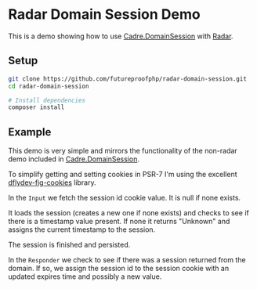 # Radar Domain Session Demo

This is a demo showing how to use
[Cadre.DomainSession](https://github.com/cadrephp/Cadre.DomainSession) with
[Radar](https://github.com/radarphp/Radar.Project).

## Setup

```bash
git clone https://github.com/futureproofphp/radar-domain-session.git
cd radar-domain-session

# Install dependencies
composer install
```

## Example

This demo is very simple and mirrors the functionality of the non-radar demo included in [Cadre.DomainSession](https://github.com/cadrephp/Cadre.DomainSession/blob/0.x/public/index.php).

To simplify getting and setting cookies in PSR-7 I'm using the excellent [dflydev-fig-cookies](https://github.com/dflydev/dflydev-fig-cookies) library.

In the `Input` we fetch the session id cookie value. It is null if none exists.

It loads the session (creates a new one if none exists) and checks to see if there is a timestamp value present.  If none it returns "Unknown" and assigns the current timestamp to the session.

The session is finished and persisted.

In the `Responder` we check to see if there was a session returned from the domain.
If so, we assign the session id to the session cookie with an updated expires time and possibly a new value.
